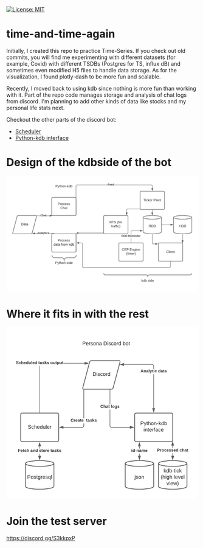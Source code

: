 [![License: MIT](https://img.shields.io/badge/License-MIT-yellow.svg)](https://opensource.org/licenses/MIT)

# time-and-time-again

Initially, I created this repo to practice Time-Series. If you check out old commits, you will find me experimenting with different datasets (for example, Covid) with different TSDBs (Postgres for TS, influx dB) and sometimes even modified H5 files to handle data storage. As for the visualization, I found plotly-dash to be more fun and scalable.

Recently, I moved back to using kdb since nothing is more fun than working with it. Part of the repo code manages storage and analysis of chat logs from discord. I'm planning to add other kinds of data like stocks and my personal life stats next.

Checkout the other parts of the discord bot:

* [Scheduler](https://github.com/8wgf3b/rpi_server)
* [Python-kdb interface](https://github.com/8wgf3b/rpi_server/tree/magic)

# Design of the kdbside of the bot
![pykdb](https://github.com/8wgf3b/8wgf3b/blob/main/Page%203.png)
# Where it fits in with the rest
![big picture](https://github.com/8wgf3b/8wgf3b/blob/main/Page%201.png)

# Join the test server
https://discord.gg/S3kkpxP
